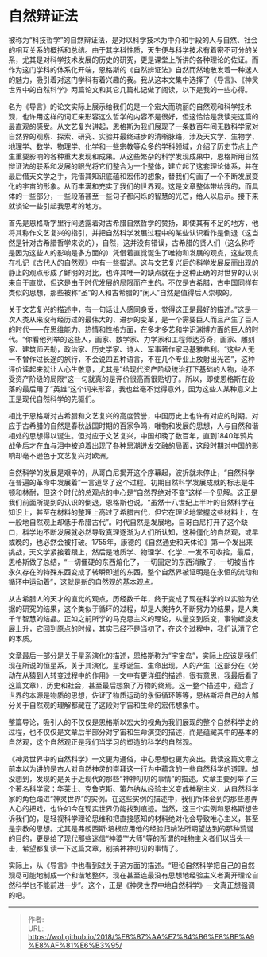 # 自然辩证法


被称为“科技哲学”的自然辩证法，是对以科学技术为中介和手段的人与自然、社会的相互关系的概括和总结。由于其学科性质，天生便与科学技术有着密不可分的关系，尤其是对科学技术发展的历史的研究，更是课堂上所讲的各种理论的佐证。而作为这门学科的体系化开端，恩格斯的《自然辨证法》自然而然地散发着一种迷人的魅力，吸引着对这门学科有着兴趣的我。我从这本文集中选择了《导言》、《神灵世界中的自然科学》两篇论文和其它几篇札记做了阅读，以下是我的一些心得。

<!--more-->

名为《导言》的论文实际上展示给我们的是一个宏大而瑰丽的自然观和科学技术观，也许用这样的词汇来形容这么哲学的内容不是很好，但这恰恰是我读完这篇的最直观的感受。从文艺复兴讲起，恩格斯为我们展现了一条数百年间无数科学家对自然界的观察、探索、研究、实验并最终进步的清晰脉络，涉及天文学、生物学、地理学、数学、物理学、化学和一些宗教等众多的学科领域，介绍了历史节点上产生重要影响的各种重大发现和成果。从这些繁杂的科学发现成果中，恩格斯用自然辩证法的联系和发展的眼光将它们整合为一个整体，建立起了这套理论体系，并在最后借天文学之手，凭借其知识底蕴和宏伟的想象，替我们勾画了一个不断发展变化的宇宙的形象。从而丰满和充实了我们的世界观。这是文章整体带给我的，而具体的一些部分，一些段落甚至一些句子都闪烁的智慧的光芒，给人以启示。接下来就谈论一些引起我思考的地方。

首先是恩格斯字里行间透露着对古希腊自然哲学的赞扬，即使其有不足的地方，他将其称作文艺复兴的指引，并把自然科学发展过程中的某些认识看作是倒退（这当然是针对古希腊哲学来说的），自然，这并没有错误，古希腊的贤人们（这么称呼是因为这些人的影响是多方面的）凭借着直觉诞生了唯物和发展的观点，这些观点在札记《古代人的自然观》中有一些描述。这与文艺复兴后的科学发展反而出现的静止的观点形成了鲜明的对比，也许其唯一的缺点就在于这种正确的对世界的认识来自于直觉，但这是由于时代发展的局限而产生的。不仅是古希腊，古中国同样有类似的思想，那些被称“圣”的人和古希腊的“闲人”自然是值得后人崇敬的。

关于文艺复兴的描述中，有一句话让人感同身受，觉得这正是最好的描述。”这是一次人类从来没有经历过的最伟大的、进步的变革，是一个需要巨人而且产生了巨人的时代——在思维能力、热情和性格方面，在多才多艺和学识渊博方面的巨人的时代。“你看他列举的这些人，画家、数学家、力学家和工程师达芬奇，画家、雕刻家、建筑师丟勒，政治家、历史学家、诗人、军事著作家马基雅弗利。“这些人无一不曾作过长途的旅行，不会说四五种语言，不在几个专业上放射出光芒”，这种评价读起来就让人心生敬意，尤其是”给现代资产阶级统治打下基础的人物，绝不受资产阶级的局限“这一句就真的是评价很高而很贴切了。所以，即使恩格斯在段落的最后用了”英雄“这个词来形容，我也丝毫不觉得意外，因为这些人某种意义上正是现代自然科学的先驱们。

相比于恩格斯对古希腊和文艺复兴的高度赞誉，中国历史上也许有对应的时期。对应于古希腊的自然是春秋战国时期的百家争鸣，唯物和发展的思想，人与自然和谐相处的思想得以诞生。但对应于文艺复兴，中国却晚了数百年，直到1840年鸦片战争后才在血与泪中被迫着出现了各种思潮迸发交融的局面，这段时期对中国的影响却毫不逊色于文艺复兴对欧洲。

自然科学的发展是艰辛的，从哥白尼揭开这个序幕起，波折就未停止，“自然科学在普遍的革命中发展着”一言道尽了这个过程。初期自然科学发展成就的标志是牛顿和林耐，但这个时代的总观点的中心是“自然界绝对不变”这样一个见解。这正是我们前面所提到的认识的倒退，恩格斯也说，“虽然十八世纪上半叶的自然科学在知识上，甚至在材料的整理上高过了希腊古代，但它在理论地掌握这些材料上，在一般地自然观上却低于希腊古代”。时代自然是发展地，自哥白尼打开了这个缺口，科学地不断发展就必然导致真理逐渐为人们所认知，这种僵化的自然观，或早或晚的，也必然会被打破。1755年，康德的《自然通史和天体论》第一个发出来挑战，天文学紧接着跟上，然后是地质学、物理学、化学...一发不可收拾，最后，恩格斯做了总结，“一切僵硬的东西熔化了，一切固定的东西消散了，一切被当作永久存在的特殊东西变成了转瞬即逝的东西，整个自然界被证明是在永恒的流动和循环中运动着”，这就是新的自然观的基本观点。

从古希腊人的天才的直觉的观点，历经数千年，终于变成了现在科学的以实验为依据的研究的结果，这个类似于循环的过程，却是人类持久不断努力的结果，是人类千年智慧的结晶。正如之前所学的马克思主义的理论，从量变到质变，事物螺旋发展上升，它回到原点的时候，其实已经不是当初了，在这个过程中，我们认清了它的本质。

文章最后一部分是关于星系演化的描述，恩格斯称为“宇宙岛”，实际上应该是我们现在所说的恒星系，关于其演化，星球诞生、生命出现，人的产生（这部分在《劳动在从猿到人转变过程中的作用》一文中有更详细的描述，很有意思，我最后看了这篇文章），历史和社会，甚至最后想象了万物的终焉。这一整个描述中，蕴含了世界的本源是物质的思想，佐证了物质运动的永恒循环等等，恩格斯将自己的大部分关于自然观的理解都藏在了这段对宇宙和生命的宏伟想象中。

整篇导论，吸引人的不仅仅是恩格斯以宏大的视角为我们展现的整个自然科学史的过程，也不仅仅是文章后半部分对宇宙和生命演变的描述，而是蕴藏其中的基本的自然观，这个自然观正是我们当学习的塑造的科学的自然观。

《神灵世界中的自然科学》一文更为通俗，中心思想也更为突出。我读这篇文章之前本以为讲的是古人对自然神灵的崇拜这一行为中蕴含的一些自然科学的道理。却没想到，发现的是关于近现代的那些“神神叨叨的事情”的描述。文章主要列举了三个著名科学家：华莱士、克鲁克斯、策尔纳从经验主义变成神秘主义，从自然科学家的角色踏进“神灵世界”的实例。在这些实例的描述中，我们所体会到的那些愚弄人心的把戏，也许如今在现实世界仍能找到痕迹。当然，这三个实例和恩格斯想告诉我们的，是轻视科学理论思维和把直接感知的材料绝对化会导致唯心主义，甚至是宗教的思想。尤其是弗朗西斯·培根应用他的经验归纳法所期望达到的那种荒诞的目的，更是给了现代那些迷信“神婆”“大师”等的所谓的唯物主义者们以当头一击，希望都复读一下这篇文章，别搞神神叨叨的事情了。

实际上，从《导言》中也看到过关于这方面的描述。“理论自然科学把自己的自然观尽可能地制成一个和谐地整体，现在甚至连最没有思想地经验主义者离开理论自然科学也不能前进一步”。这个，正是《神灵世界中地自然科学》一文真正想强调的吧。


---

> 作者:   
> URL: https://wol.github.io/2018/%E8%87%AA%E7%84%B6%E8%BE%A9%E8%AF%81%E6%B3%95/  

